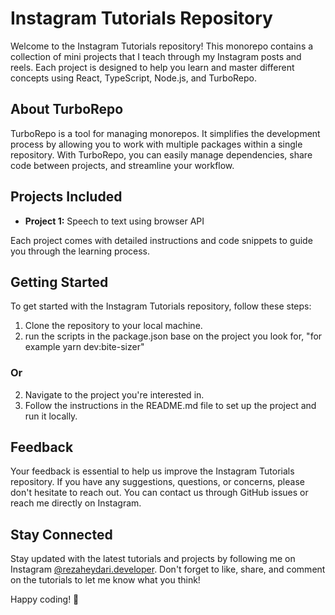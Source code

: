 # Instagram Tutorials Repository

Welcome to the Instagram Tutorials repository! This monorepo contains a collection of mini projects that I teach through my Instagram posts and reels. Each project is designed to help you learn and master different concepts using React, TypeScript, Node.js, and TurboRepo.

## About TurboRepo

TurboRepo is a tool for managing monorepos. It simplifies the development process by allowing you to work with multiple packages within a single repository. With TurboRepo, you can easily manage dependencies, share code between projects, and streamline your workflow.

## Projects Included

- **Project 1:** Speech to text using browser API

Each project comes with detailed instructions and code snippets to guide you through the learning process.

## Getting Started

To get started with the Instagram Tutorials repository, follow these steps:

1. Clone the repository to your local machine.
2. run the scripts in the package.json base on the project you look for, "for example yarn dev:bite-sizer"

### Or 


2. Navigate to the project you're interested in.
3. Follow the instructions in the README.md file to set up the project and run it locally.

## Feedback

Your feedback is essential to help us improve the Instagram Tutorials repository. If you have any suggestions, questions, or concerns, please don't hesitate to reach out. You can contact us through GitHub issues or reach me directly on Instagram.

## Stay Connected

Stay updated with the latest tutorials and projects by following me on Instagram [@rezaheydari.developer](https://www.instagram.com/rezaheydari.developer/). Don't forget to like, share, and comment on the tutorials to let me know what you think!

Happy coding! 🚀